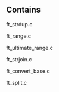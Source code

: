 ## Contains
ft_strdup.c

ft_range.c

ft_ultimate_range.c

ft_strjoin.c

ft_convert_base.c

ft_split.c
